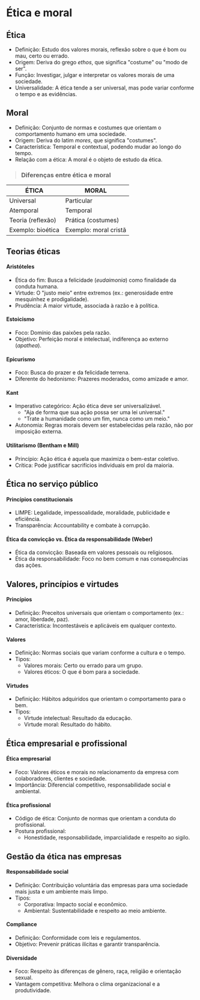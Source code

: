 # Ética e moral

## Ética
- Definição: Estudo dos valores morais, reflexão sobre o que é bom ou mau, certo ou errado.
- Origem: Deriva do grego *ethos*, que significa "costume" ou "modo de ser".
- Função: Investigar, julgar e interpretar os valores morais de uma sociedade.
- Universalidade: A ética tende a ser universal, mas pode variar conforme o tempo e as evidências.

## Moral
- Definição: Conjunto de normas e costumes que orientam o comportamento humano em uma sociedade.
- Origem: Deriva do latim *mores*, que significa "costumes".
- Característica: Temporal e contextual, podendo mudar ao longo do tempo.
- Relação com a ética: A moral é o objeto de estudo da ética.

> ### Diferenças entre ética e moral

| ÉTICA             | MORAL                 |
|-------------------|-----------------------|
| Universal         | Particular            |
| Atemporal         | Temporal              |
| Teoria (reflexão) | Prática (costumes)    |
| Exemplo: bioética | Exemplo: moral cristã |

## Teorias éticas

#### Aristóteles
- Ética do fim: Busca a felicidade (*eudaimonia*) como finalidade da conduta humana.
- Virtude: O "justo meio" entre extremos (ex.: generosidade entre mesquinhez e prodigalidade).
- Prudência: A maior virtude, associada à razão e à política.

#### Estoicismo
- Foco: Domínio das paixões pela razão.
- Objetivo: Perfeição moral e intelectual, indiferença ao externo (*apathea*).

#### Epicurismo
- Foco: Busca do prazer e da felicidade terrena.
- Diferente do hedonismo: Prazeres moderados, como amizade e amor.

#### Kant
- Imperativo categórico: Ação ética deve ser universalizável.
  - "Aja de forma que sua ação possa ser uma lei universal."
  - "Trate a humanidade como um fim, nunca como um meio."
- Autonomia: Regras morais devem ser estabelecidas pela razão, não por imposição externa.

#### Utilitarismo (Bentham e Mill)
- Princípio: Ação ética é aquela que maximiza o bem-estar coletivo.
- Crítica: Pode justificar sacrifícios individuais em prol da maioria.

## Ética no serviço público

#### Princípios constitucionais
- LIMPE: Legalidade, impessoalidade, moralidade, publicidade e eficiência.
- Transparência: Accountability e combate à corrupção.

#### Ética da convicção vs. Ética da responsabilidade (Weber)
- Ética da convicção: Baseada em valores pessoais ou religiosos.
- Ética da responsabilidade: Foco no bem comum e nas consequências das ações.

## Valores, princípios e virtudes

#### Princípios
- Definição: Preceitos universais que orientam o comportamento (ex.: amor, liberdade, paz).
- Característica: Incontestáveis e aplicáveis em qualquer contexto.

#### Valores
- Definição: Normas sociais que variam conforme a cultura e o tempo.
- Tipos:
  - Valores morais: Certo ou errado para um grupo.
  - Valores éticos: O que é bom para a sociedade.

#### Virtudes
- Definição: Hábitos adquiridos que orientam o comportamento para o bem.
- Tipos:
  - Virtude intelectual: Resultado da educação.
  - Virtude moral: Resultado do hábito.

## Ética empresarial e profissional

#### Ética empresarial
- Foco: Valores éticos e morais no relacionamento da empresa com colaboradores, clientes e sociedade.
- Importância: Diferencial competitivo, responsabilidade social e ambiental.

#### Ética profissional
- Código de ética: Conjunto de normas que orientam a conduta do profissional.
- Postura profissional:
  - Honestidade, responsabilidade, imparcialidade e respeito ao sigilo.

## Gestão da ética nas empresas

#### Responsabilidade social
- Definição: Contribuição voluntária das empresas para uma sociedade mais justa e um ambiente mais limpo.
- Tipos:
  - Corporativa: Impacto social e econômico.
  - Ambiental: Sustentabilidade e respeito ao meio ambiente.

#### Compliance
- Definição: Conformidade com leis e regulamentos.
- Objetivo: Prevenir práticas ilícitas e garantir transparência.

#### Diversidade
- Foco: Respeito às diferenças de gênero, raça, religião e orientação sexual.
- Vantagem competitiva: Melhora o clima organizacional e a produtividade.